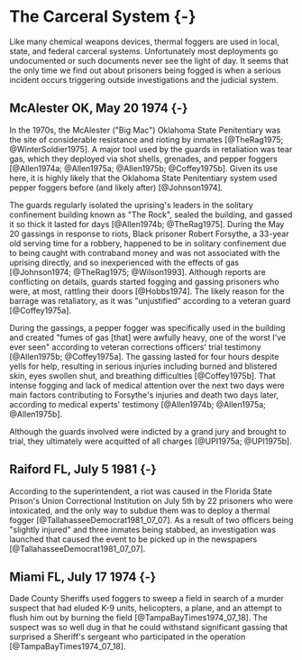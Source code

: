 # The Carceral System {-}

Like many chemical weapons devices, thermal foggers are used in local, state, and federal carceral systems. 
Unfortunately most deployments go undocumented or such documents never see the light of day. 
It seems that the only time we find out about prisoners being fogged is when a serious incident occurs triggering outside investigations and the judicial system.


## McAlester OK, May 20 1974 {-}


In the 1970s, the McAlester ("Big Mac") Oklahoma State Penitentiary was the site of considerable resistance and rioting by inmates [@TheRag1975; @WinterSoldier1975].
A major tool used by the guards in retaliation was tear gas, which they deployed via shot shells, grenades, and pepper foggers [@Allen1974a; @Allen1975a; @Allen1975b; @Coffey1975b].
Given its use here, it is highly likely that the Oklahoma State Penitentiary system used pepper foggers before (and likely after) [@Johnson1974].

The guards regularly isolated the uprising's leaders in the solitary confinement building known as "The Rock", sealed the building, and gassed it so thick it lasted for days [@Allen1974b; @TheRag1975].
During the May 20 gassings in response to riots, Black prisoner Robert Forsythe, a 33-year old serving time for a robbery, happened to be in solitary confinement due to being caught with contraband money and was not associated with the uprising directly, and so inexperienced with the effects of gas [@Johnson1974; @TheRag1975; @Wilson1993].
Although reports are conflicting on details, guards started fogging and gassing prisoners who were, at most, rattling their doors [@Hobbs1974].
The likely reason for the barrage was retaliatory, as it was "unjustified" according to a veteran guard [@Coffey1975a].

During the gassings, a pepper fogger was specifically used in the building and created "fumes of gas [that] were awfully heavy, one of the worst I've ever seen" according to veteran corrections officers' trial testimony [@Allen1975b; @Coffey1975a].
The gassing lasted for four hours despite yells for help, resulting in serious injuries including burned and blistered skin, eyes swollen shut, and breathing difficulties [@Coffey1975b]. 
That intense fogging and lack of medical attention over the next two days were main factors contributing to Forsythe's injuries and death two days later, according to medical experts' testimony [@Allen1974b; @Allen1975a; @Allen1975b].

Although the guards involved were indicted by a grand jury and brought to trial, they ultimately were acquitted of all charges [@UPI1975a; @UPI1975b].



## Raiford FL, July 5 1981 {-}

According to the superintendent, a riot was caused in the Florida State Prison's Union Correctional Institution on July 5th by 22 prisoners who were intoxicated, and the only way to subdue them was to deploy a thermal fogger [@TallahasseeDemocrat1981_07_07].
As a result of two officers being "slightly injured" and three inmates being stabbed, an investigation was launched that caused the event to be picked up in the newspapers [@TallahasseeDemocrat1981_07_07].




## Miami FL, July 17 1974 {-}
 
Dade County Sheriffs used foggers to sweep a field in search of a murder suspect that had eluded K-9 units, helicopters, a plane, and an attempt to flush him out by burning the field [@TampaBayTimes1974_07_18]. 
The suspect was so well dug in that he could withstand significant gassing that surprised a Sheriff's sergeant who participated in the operation [@TampaBayTimes1974_07_18].


